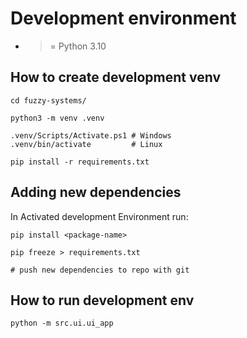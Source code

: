 # Development environment

* >= Python 3.10

## How to create development venv

```shell
cd fuzzy-systems/

python3 -m venv .venv

.venv/Scripts/Activate.ps1 # Windows
.venv/bin/activate         # Linux

pip install -r requirements.txt
```

## Adding new dependencies

In Activated development Environment run:

```shell
pip install <package-name>

pip freeze > requirements.txt

# push new dependencies to repo with git
```

## How to run development env

```shell
python -m src.ui.ui_app
```
